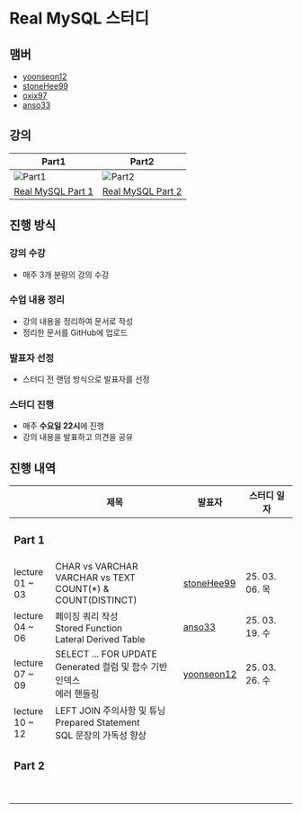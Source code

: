 # Real MySQL 스터디

## 맴버

- [yoonseon12](https://github.com/yoonseon12)
- [stoneHee99](https://github.com/stoneHee99)
- [oxix97](https://github.com/oxix97)
- [anso33](https://github.com/anso33)

## 강의

| Part1                                                                                            | Part2                                                                                            |
|--------------------------------------------------------------------------------------------------|--------------------------------------------------------------------------------------------------|
| ![Part1](https://github.com/user-attachments/assets/8a42ebed-56f1-485b-907a-45445ca42e83)        | ![Part2](https://github.com/user-attachments/assets/ca86601a-6cd8-482f-b739-8b563cc4b672)        |
| <div align="center">[Real MySQL Part 1](https://www.inflearn.com/course/real-mysql-part-1)</div> | <div align="center">[Real MySQL Part 2](https://www.inflearn.com/course/real-mysql-part-2)</div> |

## 진행 방식

### 강의 수강

- 매주 3개 분량의 강의 수강

### 수업 내용 정리

- 강의 내용을 정리하여 문서로 작성
- 정리한 문서를 GitHub에 업로드

### 발표자 선정

- 스터디 전 랜덤 방식으로 발표자를 선정

### 스터디 진행

- 매주 **수요일 22시**에 진행
- 강의 내용을 발표하고 의견을 공유

## 진행 내역

|                    | 제목                                                                   | 발표자                                         | 스터디 일자        |
|--------------------|----------------------------------------------------------------------|---------------------------------------------|---------------|
| <h3>Part 1</h3>    |                                                                      |                                             |               |
| lecture<br>01 ~ 03 | CHAR vs VARCHAR <br> VARCHAR vs TEXT <br> COUNT(*) & COUNT(DISTINCT) | [stoneHee99](https://github.com/stoneHee99) | 25. 03. 06. 목 |
| lecture<br>04 ~ 06 | 페이징 쿼리 작성 <br> Stored Function <br> Lateral Derived Table            | [anso33](https://github.com/anso33)         | 25. 03. 19. 수 |
| lecture<br>07 ~ 09 | SELECT ... FOR UPDATE <br> Generated 컬럼 및 함수 기반 인덱스 <br> 에러 핸들링      | [yoonseon12](https://github.com/yoonseon12) | 25. 03. 26. 수 |
| lecture<br>10 ~ 12 | LEFT JOIN 주의사항 및 튜닝 <br> Prepared Statement <br> SQL 문장의 가독성 향상      |                                             |               |
| <h3>Part 2<h3>     |                                                                      |                                             |               |
|                    |                                                                      |                                             |               |
|                    |                                                                      |                                             |               |
|                    |                                                                      |                                             |               |
|                    |                                                                      |                                             |               |

